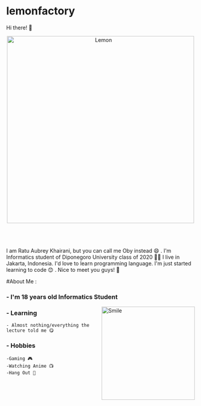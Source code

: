 # lemonfactory

Hi there! 👋

<div align="center">
<img src="https://i.ibb.co/WtBq3FZ/Whats-App-Image-2020-10-24-at-02-31-26.jpg" alt="Lemon" width="500" height="500" border="0"></a>
</div>
</br>
</br>
</br>

I am Ratu Aubrey Khairani, but you can call me Oby instead :smile: . 
I'm Informatics student of Diponegoro University class of 2020 :student:
I live in Jakarta, Indonesia. 
I'd love to learn programming language. 
I'm just started learning to code :blush: . 
Nice to meet you guys! :cherry_blossom:

#About Me :
### - I'm 18 years old Informatics Student 
<img src="https://tenor.com/view/anime-love-cute-smile-gif-15836771.gif" alt="Smile" width="249" height="249" align="right"></a>
### - Learning
    - Almost nothing/everything the lecture told me 😋
    
### - Hobbies
    -Gaming 🎮
    -Watching Anime 📺
    -Hang Out 🥂
